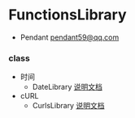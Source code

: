 # FunctionsLibrary
- Pendant <pendant59@qq.com>

### class
- 时间
    - DateLibrary [说明文档](https://github.com/Pendant59/functionslibrary/blob/master/documents/README_DateLibrary.md)
- cURL
    - CurlsLibrary [说明文档](https://github.com/Pendant59/functionslibrary/blob/master/documents/README_CurlsLibrary.md)

